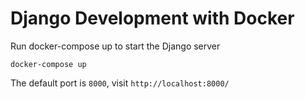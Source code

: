 # Django Development with Docker
Run docker-compose up to start the Django server

`docker-compose up`

The default port is `8000`, visit `http://localhost:8000/`
